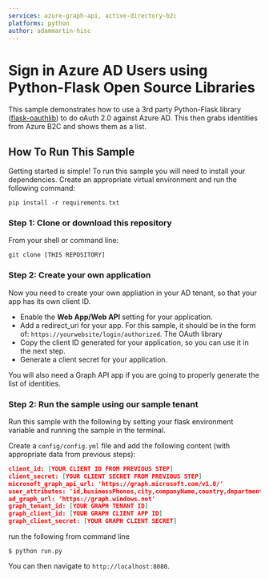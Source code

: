 ```yaml
---
services: azure-graph-api, active-directory-b2c
platforms: python
author: adammartin-hisc
---
```


# Sign in Azure AD Users using Python-Flask Open Source Libraries

This sample demonstrates how to use a 3rd party Python-Flask library ([flask-oauthlib](https://github.com/lepture/flask-oauthlib)) to do oAuth 2.0 against Azure AD.  This then grabs identities from Azure B2C and shows them as a list.


## How To Run This Sample

Getting started is simple! To run this sample you will need to install your dependencies.  Create an appropriate virtual environment and run the following command:    

```
pip install -r requirements.txt
```

### Step 1:  Clone or download this repository

From your shell or command line:

`git clone [THIS REPOSITORY]`

### Step 2: Create your own application

Now you need to create your own appliation in your AD tenant, so that your app has its own client ID.

- Enable the **Web App/Web API** setting for your application.
- Add a redirect_uri for your app. For this sample, it should be in the form of: `https://yourwebsite/login/authorized`. The OAuth library
- Copy the client ID generated for your application, so you can use it in the next step.
- Generate a client secret for your application.

You will also need a Graph API app if you are going to properly generate the list of identities.

### Step 2: Run the sample using our sample tenant

Run this sample with the following by setting your flask environment variable and running the sample in the terminal.

Create a `config/config.yml` file and add the following content (with appropriate data from previous steps):

```json
client_id: [YOUR CLIENT ID FROM PREVIOUS STEP]
client_secret: [YOUR CLIENT SECRET FROM PREVIOUS STEP]
microsoft_graph_api_url: 'https://graph.microsoft.com/v1.0/'
user_attributes: 'id,businessPhones,city,companyName,country,department,displayName,givenName,hireDate,imAddresses,interests,jobTitle,mail,mailNickname,mobilePhone,mySite,officeLocation,pastProjects,postalCode,preferredLanguage,preferredName,proxyAddresses,responsibilities,schools,skills,state,streetAddress,surname,usageLocation,userPrincipalName,userType'
ad_graph_url: 'https://graph.windows.net'
graph_tenant_id: [YOUR GRAPH TENANT ID]
graph_client_id: [YOUR GRAPH CLIENT APP ID]
graph_client_secret: [YOUR GRAPH CLIENT SECRET]
```

run the following from command line

```
$ python run.py
```

You can then navigate to `http://localhost:8080`.
